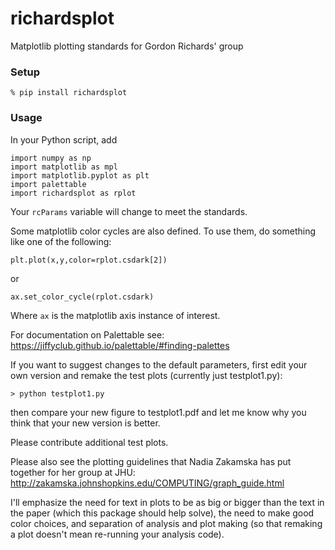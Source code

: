 # richardsplot #

Matplotlib plotting standards for Gordon Richards' group

### Setup ###

```
% pip install richardsplot
```

### Usage ###

In your Python script, add

```
import numpy as np
import matplotlib as mpl
import matplotlib.pyplot as plt
import palettable
import richardsplot as rplot

```

Your `rcParams` variable will change to meet the standards.


Some matplotlib color cycles are also defined. To use them, do something like one of the following:

```
plt.plot(x,y,color=rplot.csdark[2])
```
or
```
ax.set_color_cycle(rplot.csdark)
```

Where `ax` is the matplotlib axis instance of interest.


For documentation on Palettable see:
https://jiffyclub.github.io/palettable/#finding-palettes


If you want to suggest changes to the default parameters, first edit your own version and remake the test plots (currently just testplot1.py):
```
> python testplot1.py
```
then compare your new figure to testplot1.pdf and let me know why you think that your new version is better.

Please contribute additional test plots.


Please also see the plotting guidelines that Nadia Zakamska has put together for her group at JHU:
http://zakamska.johnshopkins.edu/COMPUTING/graph_guide.html

I'll emphasize the need for text in plots to be as big or bigger than the text in the paper (which this package should help solve), the need to make good color choices, and separation of analysis and plot making (so that remaking a plot doesn't mean re-running your analysis code).